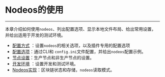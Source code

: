 # Nodeos的使用
---

本章介绍如何使用`nodeos`、列出配置选项、显示本地文件布局、给出常用设置，并给出适用于开发的测试环境。

* [配置方式](00_nodeos-options.md) ：设置`nodeos`的相关选项，以及插件专用的配置选项
* [配置选项](01_nodeos-configuration.md)：通过CLI和 `config.ini`文件配置，并给出`nodeos`配置示例。
* [节点设置](02_node-setups/index.md)：生产节点和非生产节点的设置。
* [开发环境](03_development-environment/index.md) ：设置开发和测试环境。
* [Nodeos实现](05_nodeos-implementation.md)：区块链状态和存储，`nodeos`读取模式。
<!--* [Deprecation Notices](https://github.com/EOSIO/eos/issues/7597) - Lists `nodeos` deprecated functionality.-->

